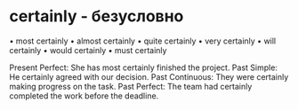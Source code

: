 # certainly - безусловно

• most certainly
• almost certainly
• quite certainly
• very certainly
• will certainly
• would certainly
• must certainly

Present Perfect: She has most certainly finished the project.
Past Simple: He certainly agreed with our decision.
Past Continuous: They were certainly making progress on the task.
Past Perfect: The team had certainly completed the work before the deadline.
